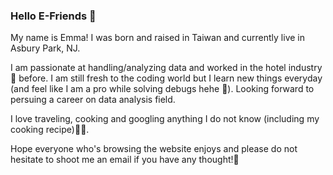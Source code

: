 ### Hello E-Friends :hatching_chick:	

My name is Emma! I was born and raised in Taiwan and currently live in Asbury Park, NJ.<br/>

I am passionate at handling/analyzing data and worked in the hotel industry :hotel: before. I am still fresh to the coding world but I learn new things everyday (and feel like I am a pro while solving debugs hehe :space_invader:). Looking forward to persuing a career on data analysis field.<br/>

I love traveling, cooking and googling anything I do not know (including my cooking recipe):avocado::bento:.<br/>

Hope everyone who's browsing the website enjoys and please do not hesitate to shoot me an email if you have any thought!:slightly_smiling_face:

